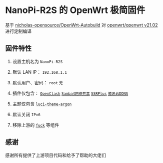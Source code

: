 # NanoPi-R2S 的 OpenWrt 极简固件

基于 [nicholas-opensource/OpenWrt-Autobuild](https://github.com/nicholas-opensource/OpenWrt-Autobuild/tree/main) 对 [openwrt/openwrt v21.02](https://github.com/openwrt/openwrt/tree/openwrt-21.02) 进行定制编译

## 固件特性

1. 设置主机名为 `NanoPi-R2S`

2. 默认 LAN IP： `192.168.1.1`

3. 默认用户、密码： `root` `无`

4. 插件仅包含： [`OpenClash`](https://github.com/vernesong/OpenClash) [`Samba4网络共享`](https://github.com/openwrt/luci/tree/openwrt-21.02/applications/luci-app-samba4) [`SSRPlus`](https://github.com/fw876/helloworld) [`腾讯云DDNS`](https://github.com/msylgj/OpenWrt_luci-app/tree/main/luci-app-tencentddns)

7. 主题仅包含 [`luci-theme-argon`](https://github.com/jerrykuku/luci-theme-argon)

8. 默认关闭 `IPv6`

9. 移除上游的 [`fuck`](https://github.com/nicholas-opensource/OpenWrt-Autobuild/blob/main/PATCH/new/script/fuck) 等组件

## 感谢

感谢所有提供了上游项目代码和给予了帮助的大佬们

